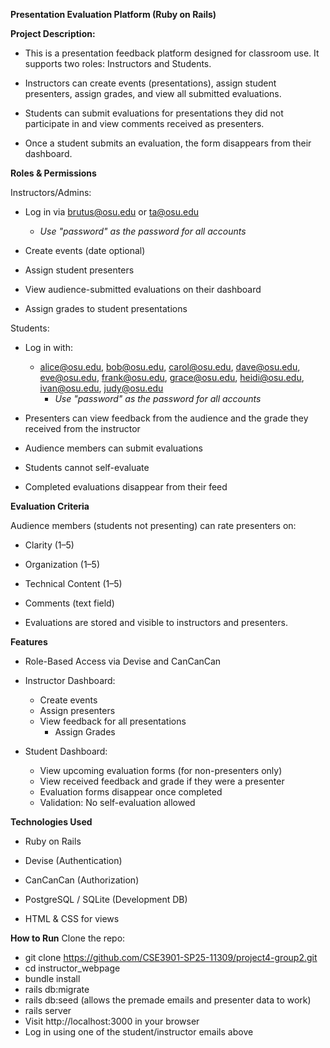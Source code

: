 **Presentation Evaluation Platform (Ruby on Rails)**

**Project Description:**
- This is a presentation feedback platform designed for classroom use. It supports two roles: Instructors and Students.

- Instructors can create events (presentations), assign student presenters, assign grades, and view all submitted evaluations.

- Students can submit evaluations for presentations they did not participate in and view comments received as presenters.

- Once a student submits an evaluation, the form disappears from their dashboard.

**Roles & Permissions**

Instructors/Admins:

- Log in via brutus@osu.edu or ta@osu.edu 
  - *Use "password" as the password for all accounts*

- Create events (date optional)

- Assign student presenters

- View audience-submitted evaluations on their dashboard
- Assign grades to student presentations

Students:

- Log in with:

  - alice@osu.edu, bob@osu.edu, carol@osu.edu, dave@osu.edu, eve@osu.edu, frank@osu.edu, grace@osu.edu, heidi@osu.edu, ivan@osu.edu, judy@osu.edu
    - *Use "password" as the password for all accounts*

- Presenters can view feedback from the audience and the grade they received from the instructor

- Audience members can submit evaluations

- Students cannot self-evaluate

- Completed evaluations disappear from their feed


**Evaluation Criteria**

Audience members (students not presenting) can rate presenters on:

- Clarity (1–5)

- Organization (1–5)

- Technical Content (1–5)

- Comments (text field)

- Evaluations are stored and visible to instructors and presenters.

**Features**
- Role-Based Access via Devise and CanCanCan

- Instructor Dashboard:
    - Create events
    - Assign presenters
    - View feedback for all presentations
      - Assign Grades

- Student Dashboard:
  - View upcoming evaluation forms (for non-presenters only)
  - View received feedback and grade if they were a presenter
  - Evaluation forms disappear once completed
  - Validation: No self-evaluation allowed

**Technologies Used**
- Ruby on Rails

- Devise (Authentication)

- CanCanCan (Authorization)

- PostgreSQL / SQLite (Development DB)

- HTML & CSS for views


**How to Run**
Clone the repo:

- git clone https://github.com/CSE3901-SP25-11309/project4-group2.git
- cd instructor_webpage
- bundle install
- rails db:migrate
- rails db:seed (allows the premade emails and presenter data to work)
- rails server
- Visit http://localhost:3000 in your browser
- Log in using one of the student/instructor emails above
